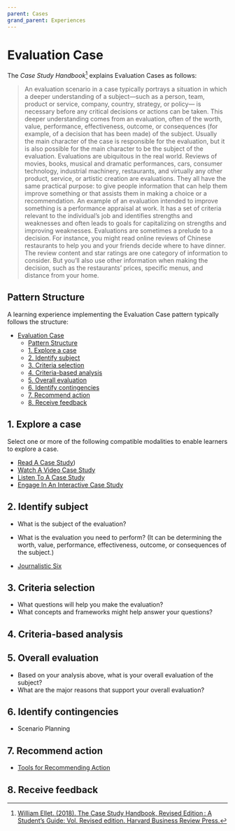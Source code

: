 ```yaml
---
parent: Cases
grand_parent: Experiences
---
```


# Evaluation Case

The _Case Study Handbook_[^1] explains Evaluation Cases as follows:

> An evaluation scenario in a case typically portrays a situation in which a deeper understanding of a subject—such as a person, team, product or service, company, country, strategy, or policy— is necessary before any critical decisions or actions can be taken. This deeper understanding comes from an evaluation, often of the worth, value, performance, effectiveness, outcome, or consequences (for example, of a decision that has been made) of the subject. Usually the main character of the case is responsible for the evaluation, but it is also possible for the main character to be the subject of the evaluation.
> Evaluations are ubiquitous in the real world. Reviews of movies, books, musical and dramatic performances, cars, consumer technology, industrial machinery, restaurants, and virtually any other product, service, or artistic creation are evaluations. They all have the same practical purpose: to give people information that can help them improve something or that assists them in making a choice or a recommendation.
> An example of an evaluation intended to improve something is a performance appraisal at work. It has a set of criteria relevant to the individual’s job and identifies strengths and weaknesses and often leads to goals for capitalizing on strengths and improving weaknesses.
> Evaluations are sometimes a prelude to a decision. For instance, you might read online reviews of Chinese restaurants to help you and your friends decide where to have dinner. The review content and star ratings are one category of information to consider. But you’ll also use other information when making the decision, such as the restaurants’ prices, specific menus, and distance from your home.

## Pattern Structure

A learning experience implementing the Evaluation Case pattern typically follows the structure:

- [Evaluation Case](#evaluation-case)
  - [Pattern Structure](#pattern-structure)
  - [1. Explore a case](#1-explore-a-case)
  - [2. Identify subject](#2-identify-subject)
  - [3. Criteria selection](#3-criteria-selection)
  - [4. Criteria-based analysis](#4-criteria-based-analysis)
  - [5. Overall evaluation](#5-overall-evaluation)
  - [6. Identify contingencies](#6-identify-contingencies)
  - [7. Recommend action](#7-recommend-action)
  - [8. Receive feedback](#8-receive-feedback)

## 1. Explore a case

Select one or more of the following compatible modalities to enable learners to explore a case.

- [Read A Case Study](/activities/activities/ReadCaseStudy.md))
- [Watch A Video Case Study](/activities/activities/WatchCaseStudy.md)
- [Listen To A Case Study](/activities/activities/ListenCaseStudy.md)
- [Engage In An Interactive Case Study](/activities/activities/InteractiveCaseStudy.md)
  
## 2. Identify subject

- What is the subject of the evaluation?
- What is the evaluation you need to perform? (It can be determining the worth, value, performance, effectiveness, outcome, or consequences of the subject.)
  
- [Journalistic Six](https://www.sessionlab.com/methods/the-journalistic-six)

## 3. Criteria selection

- What questions will help you make the evaluation?
- What concepts and frameworks might help answer your questions?

## 4. Criteria-based analysis

## 5. Overall evaluation

- Based on your analysis above, what is your overall evaluation of the subject?
- What are the major reasons that support your overall evaluation?

## 6. Identify contingencies

- Scenario Planning

## 7. Recommend action

- [Tools for Recommending Action](./recommend-action/README.md)

## 8. Receive feedback

[^1]: [William Ellet. (2018). The Case Study Handbook, Revised Edition : A Student’s Guide: Vol. Revised edition. Harvard Business Review Press.](https://search.ebscohost.com/login.aspx?direct=true&db=nlebk&AN=1797860&site=eds-live&scope=site&authtype=sso&custid=ns017578)

